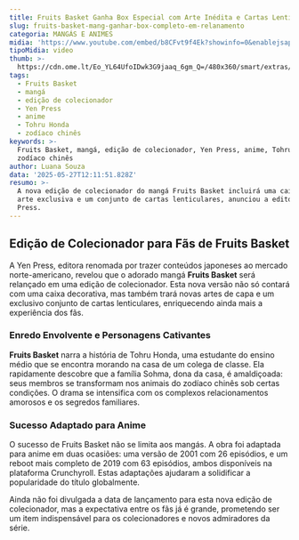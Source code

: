 ```yaml
---
title: Fruits Basket Ganha Box Especial com Arte Inédita e Cartas Lenticulares
slug: fruits-basket-mang-ganhar-box-completo-em-relanamento
categoria: MANGÁS E ANIMES
midia: 'https://www.youtube.com/embed/b8CFvt9f4Ek?showinfo=0&enablejsapi=1'
tipoMidia: video
thumb: >-
  https://cdn.ome.lt/Eo_YL64UfoIDwk3G9jaaq_6gm_Q=/480x360/smart/extras/conteudos/Design_sem_nome49.png
tags:
  - Fruits Basket
  - mangá
  - edição de colecionador
  - Yen Press
  - anime
  - Tohru Honda
  - zodíaco chinês
keywords: >-
  Fruits Basket, mangá, edição de colecionador, Yen Press, anime, Tohru Honda,
  zodíaco chinês
author: Luana Souza
data: '2025-05-27T12:11:51.828Z'
resumo: >-
  A nova edição de colecionador do mangá Fruits Basket incluirá uma caixa com
  arte exclusiva e um conjunto de cartas lenticulares, anunciou a editora Yen
  Press.
---
```


## Edição de Colecionador para Fãs de Fruits Basket

<blockquote class="twitter-tweet"><a href="https://twitter.com/user/status/1925921069644353746"></a></blockquote>

A Yen Press, editora renomada por trazer conteúdos japoneses ao mercado norte-americano, revelou que o adorado mangá **Fruits Basket** será relançado em uma edição de colecionador. Esta nova versão não só contará com uma caixa decorativa, mas também trará novas artes de capa e um exclusivo conjunto de cartas lenticulares, enriquecendo ainda mais a experiência dos fãs.

### Enredo Envolvente e Personagens Cativantes

**Fruits Basket** narra a história de Tohru Honda, uma estudante do ensino médio que se encontra morando na casa de um colega de classe. Ela rapidamente descobre que a família Sohma, dona da casa, é amaldiçoada: seus membros se transformam nos animais do zodíaco chinês sob certas condições. O drama se intensifica com os complexos relacionamentos amorosos e os segredos familiares.

### Sucesso Adaptado para Anime

O sucesso de Fruits Basket não se limita aos mangás. A obra foi adaptada para anime em duas ocasiões: uma versão de 2001 com 26 episódios, e um reboot mais completo de 2019 com 63 episódios, ambos disponíveis na plataforma Crunchyroll. Estas adaptações ajudaram a solidificar a popularidade do título globalmente.

Ainda não foi divulgada a data de lançamento para esta nova edição de colecionador, mas a expectativa entre os fãs já é grande, prometendo ser um item indispensável para os colecionadores e novos admiradores da série.
